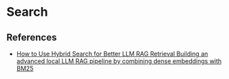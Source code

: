 # Search




## References


- [How to Use Hybrid Search for Better LLM RAG Retrieval
Building an advanced local LLM RAG pipeline by combining dense embeddings with BM25](https://medium.com/towards-data-science/how-to-use-hybrid-search-for-better-llm-rag-retrieval-032f66810ebe)